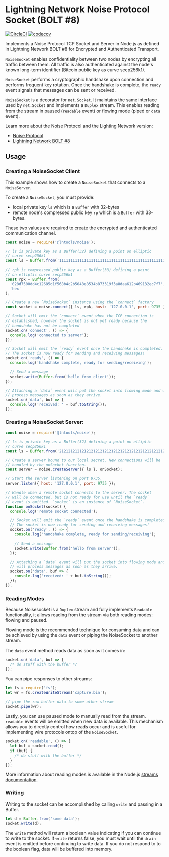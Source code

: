 # Lightning Network Noise Protocol Socket (BOLT #8)

[![CircleCI](https://circleci.com/gh/altangent/lntools/tree/master.svg?style=shield)](https://circleci.com/gh/altangent/lntools/tree/master)
[![codecov](https://codecov.io/gh/altangent/lntools/branch/master/graph/badge.svg)](https://codecov.io/gh/altangent/lntools)

Implements a Noise Protocol TCP Socket and Server in Node.js as defined in Lightning Network BOLT #8 for Encrypted and Authenticated Transport.

`NoiseSocket` enables confidentiality between two nodes by encrypting all traffic between them. All traffic is also authenticated against the node's known long-term identifier (Bitcoin public key as curve secp256k1).

`NoiseSocket` performs a cryptographic handshake upon connection and performs frequent key rotation. Once the handshake is complete, the `ready` event signals that messages can be sent or received.

`NoiseSocket` is a decorator for `net.Socket`. It maintains the same interface used by `net.Socket` and implements a `Duplex` stream. This enables reading from the stream in paused (`readable` event) or flowing mode (piped or `data` event).

Learn more about the Noise Protocol and the Lighting Network version:

- [Noise Protocol](http://noiseprotocol.org/)
- [Lightning Network BOLT #8](https://github.com/lightningnetwork/lightning-rfc/blob/master/08-transport.md)

## Usage

### Creating a NoiseSocket Client

This example shows how to create a `NoiseSocket` that connects to a `NoiseServer`.

To create a `NoiseSocket`, you must provide:

- local private key `ls` which is a `Buffer` with 32-bytes
- remote node's compressed public key `rp` which is a `Buffer` with 33-bytes.

These two values are required to create the encrypted and authenticated communication channel.

```javascript
const noise = require('@lntools/noise');

// ls is private key as a Buffer(32) defining a point on elliptic
// curve secp256k1
const ls = Buffer.from('1111111111111111111111111111111111111111111111111111111111111111', 'hex');

// rpk is compressed public key as a Buffer(33) defining a point
// on elliptic curve secp256k1
const rpk = Buffer.from(
  '028d7500dd4c12685d1f568b4c2b5048e8534b873319f3a8daa612b469132ec7f7',
  'hex'
);

// Create a new `NoiseSocket` instance using the `connect` factory
const socket = noise.connect({ ls, rpk, host: '127.0.0.1', port: 9735 });

// Socket will emit the `connect` event when the TCP connection is
// established, however the socket is not yet ready because the
// handshake has not be completed
socket.on('connect', () => {
  console.log('connected to server');
});

// Socket will emit the `ready` event once the handshake is completed.
// The socket is now ready for sending and receiving messages!
socket.on('ready', () => {
  console.log('handshake complete, ready for sending/receiving');

  // Send a message
  socket.write(Buffer.from('hello from client'));
});

// Attaching a `data` event will put the socket into flowing mode and will
// process messages as soon as they arrive.
socket.on('data', buf => {
  console.log('received: ' + buf.toString());
});
```

### Creating a NoiseSocket Server:

```javascript
const noise = require('@lntools/noise');

// ls is private key as a Buffer(32) defining a point on elliptic
// curve secp256k1
const ls = Buffer.from('2121212121212121212121212121212121212121212121212121212121212121', 'hex');

// Create a server bound to our local secret. New connections will be
// handled by the onSocket function.
const server = noise.createServer({ ls }, onSocket);

// Start the server listening on port 9735.
server.listen({ host: '127.0.0.1', port: 9735 });

// Handle when a remote socket connects to the server. The socket
// will be connected, but is not ready for use until the `ready`
// event is emitted. `socket` is an instance of `NoiseSocket`.
function onSocket(socket) {
  console.log('remote socket connected');

  // Socket will emit the `ready` event once the handshake is completed.
  // The socket is now ready for sending and receiving messages!
  socket.on('ready', () => {
    console.log('handshake complete, ready for sending/receiving');

    // Send a message
    socket.write(Buffer.from('hello from server'));
  });

  // Attaching a `data` event will put the socket into flowing mode and
  // will process messages as soon as they arrive.
  socket.on('data', buf => {
    console.log('received: ' + buf.toString());
  });
});
```

### Reading Modes

Because Noisesocket is a `Duplex` stream and fully implements `Readable` functionality, it allows reading from the stream via both reading modes: flowing and paused.

Flowing mode is the recommended technique for consuming data and can be achieved by using the `data` event or piping the NoiseSocket to another stream.

The `data` event method reads data as soon as it comes in:

```javascript
socket.on('data', buf => {
  /* do stuff with the buffer */
});
```

You can pipe responses to other streams:

```javascript
let fs = require('fs');
let wr = fs.createWriteStream('capture.bin');

// pipe the raw buffer data to some other stream
socket.pipe(wr);
```

Lastly, you can use paused mode to manually read from the stream. `readable` events will be emitted when new data is available. This mechanism allows you to directly control how reads occur and is useful
for implementing wire protocols ontop of the `NoiseSocket`.

```javascript
socket.on('readable', () => {
  let buf = socket.read();
  if (buf) {
    /* do stuff with the buffer */
  }
});
```

More information about reading modes is available in the Node.js [streams documentation](https://nodejs.org/api/stream.html#stream_two_reading_modes).

### Writing

Writing to the socket can be accomplished by calling `write` and passing in a Buffer.

```javascript
let d = Buffer.from('some data');
socket.write(d);
```

The `write` method will return a boolean value indicating if you can continue to write to the socket. If `write` returns false, you must wait until the `drain` event is emitted before continuing to write data. If you do not respond to to the boolean flag, data will be buffered into memory.
